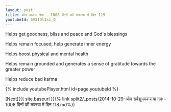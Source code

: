 ```yaml
---
layout: post
title: ओम अजय नमः - 1008 दिनों की तपस्या में दिन 119
youtubeId: 6V3IDlIxi_Q
---
```

 
 
Helps get goodness, bliss and peace and God's blessings
 
Helps remain focused, help generate inner energy 
 
Helps boost physical and mental health 
 
Helps remain grounded and generates a sense of gratitude towards the greater power 
 
Helps reduce bad karma
 
 
 
 


{% include youtubePlayer.html id=page.youtubeId %}
 
[Next]({{ site.baseurl }}{% link  split2/_posts/2014-10-29-ओम सर्वशुभमकराया नमः - 1008 दिनों की तपस्या में दिन 118.md%})
 
